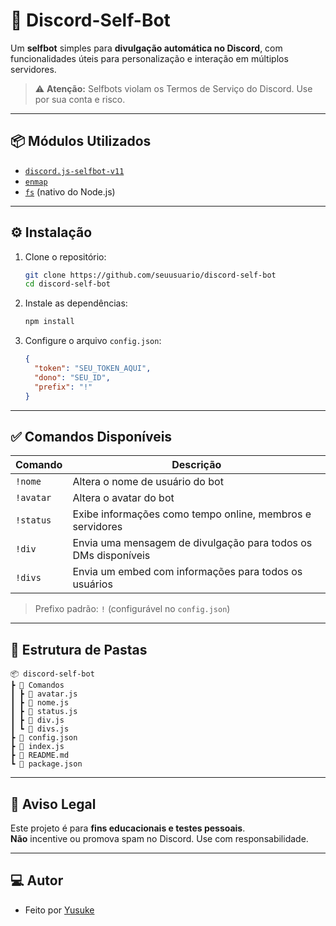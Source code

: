 # 🤖 Discord-Self-Bot

Um **selfbot** simples para **divulgação automática no Discord**, com funcionalidades úteis para personalização e interação em múltiplos servidores.

> ⚠️ **Atenção:** Selfbots violam os Termos de Serviço do Discord. Use por sua conta e risco.

---

## 📦 Módulos Utilizados

- [`discord.js-selfbot-v11`](https://www.npmjs.com/package/discord.js-selfbot-v11)
- [`enmap`](https://www.npmjs.com/package/enmap)
- [`fs`](https://nodejs.org/api/fs.html) (nativo do Node.js)

---

## ⚙️ Instalação

1. Clone o repositório:
   ```bash
   git clone https://github.com/seuusuario/discord-self-bot
   cd discord-self-bot
   ```

2. Instale as dependências:
   ```bash
   npm install
   ```

3. Configure o arquivo `config.json`:
   ```json
   {
     "token": "SEU_TOKEN_AQUI",
     "dono": "SEU_ID",
     "prefix": "!"
   }
   ```

---

## ✅ Comandos Disponíveis

| Comando     | Descrição                                                         |
|-------------|-------------------------------------------------------------------|
| `!nome`     | Altera o nome de usuário do bot                                   |
| `!avatar`   | Altera o avatar do bot                                            |
| `!status`   | Exibe informações como tempo online, membros e servidores         |
| `!div`      | Envia uma mensagem de divulgação para todos os DMs disponíveis    |
| `!divs`     | Envia um embed com informações para todos os usuários             |

> Prefixo padrão: `!` (configurável no `config.json`)

---

## 📂 Estrutura de Pastas

```
📦 discord-self-bot
┣ 📂 Comandos
┃ ┣ 📜 avatar.js
┃ ┣ 📜 nome.js
┃ ┣ 📜 status.js
┃ ┣ 📜 div.js
┃ ┗ 📜 divs.js
┣ 📜 config.json
┣ 📜 index.js
┣ 📜 README.md
┗ 📜 package.json
```

---

## 🔐 Aviso Legal

Este projeto é para **fins educacionais e testes pessoais**.  
**Não** incentive ou promova spam no Discord. Use com responsabilidade.

---

## 💻 Autor

- Feito por [Yusuke](https://github.com/UserWhare)
